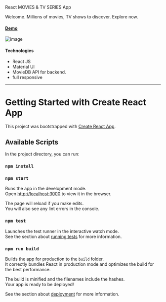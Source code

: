 
React MOVIES & TV SERIES App

Welcome.
Millions of movies, TV shows to discover. Explore now.

#### [Demo](https://movies-app1.netlify.app/)

![image](https://user-images.githubusercontent.com/81650708/115093950-6ef5ef00-9f0b-11eb-87b5-9e15efbc25e0.png)
#### Technologies

- React JS
- Material UI
- MovieDB API for backend.
- full responsive 

---

# Getting Started with Create React App

This project was bootstrapped with [Create React App](https://github.com/facebook/create-react-app).

## Available Scripts

In the project directory, you can run:
### `npm install`

### `npm start`

Runs the app in the development mode.\
Open [http://localhost:3000](http://localhost:3000) to view it in the browser.

The page will reload if you make edits.\
You will also see any lint errors in the console.

### `npm test`

Launches the test runner in the interactive watch mode.\
See the section about [running tests](https://facebook.github.io/create-react-app/docs/running-tests) for more information.

### `npm run build`

Builds the app for production to the `build` folder.\
It correctly bundles React in production mode and optimizes the build for the best performance.

The build is minified and the filenames include the hashes.\
Your app is ready to be deployed!

See the section about [deployment](https://facebook.github.io/create-react-app/docs/deployment) for more information.

